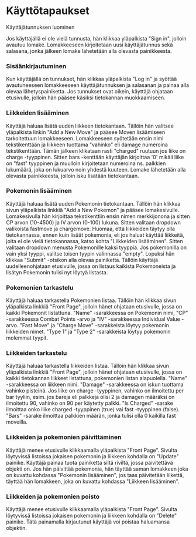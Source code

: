 <h1>Käyttötapaukset</h1
  
<h3>Käyttäjätunnuksen luominen</3>

Jos käyttäjällä ei ole vielä tunnusta, hän klikkaa yläpalkista "Sign in", jolloin avautuu lomake. Lomakkeeseen kirjoitetaan uusi
käyttäjätunnus sekä salasana, jonka jälkeen lomake lähetetään alla olevasta painikkeesta. 

<h3>Sisäänkirjautuminen</h3>

Kun käyttäjällä on tunnukset, hän klikkaa yläpalkista "Log in" ja syöttää avautuneeseen lomakkeeseen käyttäjätunnuksen ja salasanan
ja painaa alla olevaa lähetyspainiketta. Jos tunnukset ovat oikein, käyttäjä ohjataan etusivulle, jolloin hän pääsee käsiksi
tietokannan muokkaamiseen. 

<h3>Liikkeiden lisääminen</h3>

Käyttäjä haluaa lisätä uuden liikkeen tietokantaan. Tällöin hän valitsee yläpalkista linkin "Add a New Move" ja pääsee Moven
lisäämiseen tarkoitettuun lomakkeeseen. Lomakkeeseen syötetään ensin nimi tekstikenttään ja liikkeen tuottama "vahinko" eli
damage numeroina tekstikenttään. Tämän jälkeen klikataan rasti "charged" ruutuun jos liike on charge -tyyppinen. Sitten bars
-kenttään käyttäjän kirjoittaa '0' mikäli liike on "fast" tyyppinen ja muulloin kirjoitetaan numeroina ns. palkkien lukumäärä,
joka on lukuarvo noin yhdestä kuuteen. Lomake lähetetään alla olevasta painikkeesta, jolloin isku lisätään tietokantaan. 

<h3>Pokemonin lisääminen</h3>

Käyttäjä haluaa lisätä uuden Pokemonin tietokantaan. Tällöin hän klikkaa sivun yläpalkista linkkiä "Add a New Pokemon" ja pääsee
lomakesivulle. Lomakesivulla hän kirjoittaa tekstikenttiin ensin nimen merkkijonona ja sitten CP arvon (10-4500) ja IV arvon 
(0-100) lukuna. Sitten valitaan dropdown valikoista fastmove ja chargemove. Huomaa, että liikkeiden täytyy olla tietokannassa,
ennen kuin lisäät pokemonia, eli jos haluat käyttää liikkeitä, joita ei ole vielä tietokannassa, katso kohta "Liikkeiden 
lisääminen". Sitten valitaan dropdown menusta Pokemonille kaksi tyyppiä. Jos pokemonilla on vain yksi tyyppi, valitse toisen
tyypin valinnassa "empty". Lopuksi hän klikkaa "Submit" -otsikon alla olevaa painiketta. Tällöin käyttäjä uudelleenohjataan
etusivulle, jossa on listaus kaikista Pokemoneista ja lisätyn Pokemonin tulisi nyt löytyä listasta.

<h3>Pokemonien tarkastelu</h3>

Käyttäjä haluaa tarkastella Pokemonien listaa. Tällöin hän klikkaa sivun yläpalkista linkkiä "Front Page", jolloin hänet ohjataan
etusivulle, jossa on kaikki Pokemonit listattuna. "Name" -sarakkeessa on Pokemonin nimi, "CP" -sarakkeessa Combat Points -arvo ja
"IV" -sarakkeessa Individual Value -arvo. "Fast Move" ja "Charge Move" -sarakkeista löytyy pokemonin liikkeiden nimet. "Type 1"
ja "Type 2" -sarakkeista löytyy pokemonin molemmat tyypit.

<h3>Liikkeiden tarkastelu</h3>

Käyttäjä haluaa tarkastella liikkeiden listaa. Tällöin hän klikkaa sivun yläpalkista linkkiä "Front Page", jolloin hänet ohjataan
etusivulle, jossa on kaikki tietokannan liikkeet listattuna, pokemonien listan alapuolella. "Name" -sarakkeessa on liikkeen nimi.
"Damage" -sarakkeessa on iskun tuottama vahinko pisteinä. Jos liike on charge -tyyppinen, vahinko on ilmoitettu per bar tyyliin,
esim. jos bareja eli palkkeja olisi 2 ja damagen määräksi on ilmoitettu 90, vahinko on 90 per käytetty palkki. "Is Charged" 
-sarake ilmoittaa onko liike charged -tyyppinen (true) vai fast -tyyppinen (false). "Bars" -sarake ilmoittaa palkkien määrän,
jonka tulisi olla 0 kaikilla fast moveilla. 

<h3>Liikkeiden ja pokemonien päivittäminen</h3>

Käyttäjä menee etusivulle klikkaamalla yläpalkista "Front Page". Sivulta löytyvissä listoissa jokaisen pokemonin ja liikkeen
kohdalla on "Update" painike. Käyttäjä painaa tuota painiketta siltä riviltä, jossa päivitettävä objekti on. Jos hän päivittää
pokemonia, hän täyttää saman lomakkeen joka on kuvattu kohdassa "Pokemonin lisääminen", jos taas päivitetään liikettä, täyttää
hän lomakkeen, joka on kuvattu kohdassa "Liikkeen lisääminen".

<h3>Liikkeiden ja pokemonien poisto</h3>

Käyttäjä menee etusivulle klikkaamalla yläpalkista "Front Page". Sivulta löytyvissä listoissa jokaisen pokemonin ja liikkeen
kohdalla on "Delete" painike. Tätä painamalla kirjautunut käyttäjä voi poistaa haluamansa objektin.

